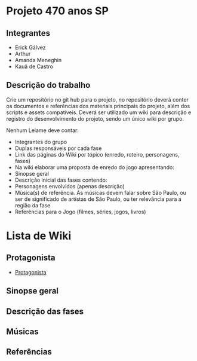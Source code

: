 # Projeto 470 anos SP

## Integrantes
- Erick Gálvez
- Arthur
- Amanda Meneghin
- Kauã de Castro

## Descrição do trabalho
Crie um repositório no git hub para o projeto, no repositório deverá conter os documentos e referências dos materiais principais do projeto, além dos scripts e assets compatíveis. Deverá ser utilizado um wiki para descrição e registro do desenvolvimento do projeto, sendo um único wiki por grupo.

Nenhum Leiame deve contar:

- Integrantes do grupo
- Duplas responsáveis ​​por cada fase
- Link das páginas do Wiki por tópico (enredo, roteiro, personagens, fases)
- Na wiki elaborar uma proposta de enredo do jogo apresentando:
- Sinopse geral
- Descrição inicial das fases contendo:
- Personagens envolvidos (apenas descrição)
- Música(s) de referência. As músicas devem falar sobre São Paulo, ou ser de significado de artistas de São Paulo, ou ter relevância para a região da fase
- Referências para o Jogo (filmes, séries, jogos, livros)

# Lista de Wiki

## Protagonista
- <a href="https://github.com/Amanda-Meneghin/470-Jogo/wiki/Protagonista">Protagonista</a>

## Sinopse geral


## Descrição das fases


## Músicas


## Referências
